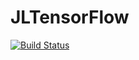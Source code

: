 # JLTensorFlow

[![Build Status](https://travis-ci.org/zhmz90/JLTensorFlow.jl.svg?branch=master)](https://travis-ci.org/zhmz90/JLTensorFlow.jl)
